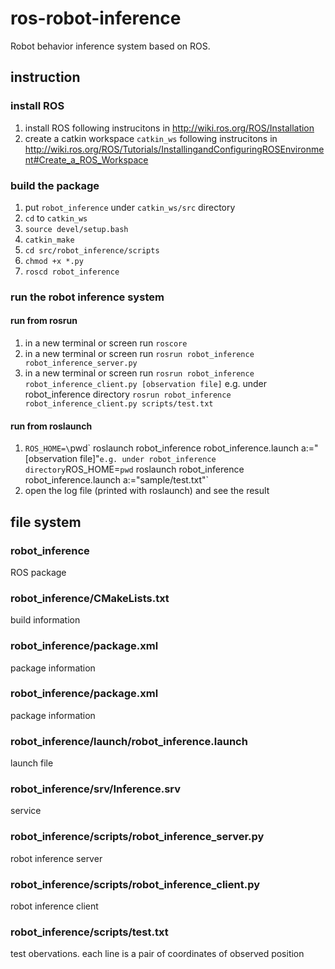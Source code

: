 # ros-robot-inference
Robot behavior inference system based on ROS.

## instruction

### install ROS
1. install ROS following instrucitons in http://wiki.ros.org/ROS/Installation
2. create a catkin workspace `catkin_ws` following instrucitons in http://wiki.ros.org/ROS/Tutorials/InstallingandConfiguringROSEnvironment#Create_a_ROS_Workspace

### build the package
1. put `robot_inference` under `catkin_ws/src` directory
2. `cd` to `catkin_ws`
3. `source devel/setup.bash`
4. `catkin_make`
5. `cd src/robot_inference/scripts`
6. `chmod +x *.py`
7. `roscd robot_inference`

### run the robot inference system

#### run from rosrun
1. in a new terminal or screen run `roscore`
2. in a new terminal or screen run `rosrun robot_inference robot_inference_server.py`
3. in a new terminal or screen run `rosrun robot_inference robot_inference_client.py [observation file]` e.g. under robot_inference directory `rosrun robot_inference robot_inference_client.py scripts/test.txt`

#### run from roslaunch
1. `ROS_HOME=\`pwd\` roslaunch robot_inference robot_inference.launch a:="[observation file]"` e.g. under robot_inference directory `ROS_HOME=`pwd` roslaunch robot_inference robot_inference.launch a:="sample/test.txt"`
2. open the log file (printed with roslaunch) and see the result

## file system

### robot_inference
ROS package

### robot_inference/CMakeLists.txt
build information

### robot_inference/package.xml
package information

### robot_inference/package.xml
package information

### robot_inference/launch/robot_inference.launch
launch file

### robot_inference/srv/Inference.srv
service

### robot_inference/scripts/robot_inference_server.py
robot inference server

### robot_inference/scripts/robot_inference_client.py
robot inference client

### robot_inference/scripts/test.txt
test obervations. each line is a pair of coordinates of observed position
